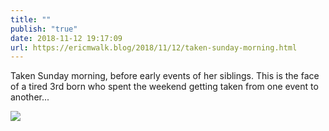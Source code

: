 ```yaml
---
title: ""
publish: "true"
date: 2018-11-12 19:17:09
url: https://ericmwalk.blog/2018/11/12/taken-sunday-morning.html
---
```


Taken Sunday morning, before early events of her siblings. This is the face of a tired 3rd born who spent the weekend getting taken from one event to another...

![](https://ericmwalk.blog/uploads/2022/c3cf6e22e9.jpg)